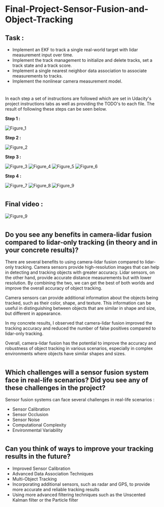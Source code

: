 # Final-Project-Sensor-Fusion-and-Object-Tracking

## **Task :**

* Implement an EKF to track a single real-world target with lidar measurement input over time.
* Implement the track management to initialize and delete tracks, set a track state and a track score.
* Implement a single nearest neighbor data association to associate measurements to tracks.
* Implement the nonlinear camera measurement model.

#

In each step a set of instructions are followed which are set in Udacity's project instructions tabs as well as providing the TODO's to each file. The result of following these steps can be seen below.

**Step 1 :**

![Figure_1](https://github.com/DishaJr/Final-Project-Sensor-Fusion-and-Object-Tracking/blob/main/AAAA)

**Step 2 :**

![Figure_2](https://github.com/DishaJr/Final-Project-Sensor-Fusion-and-Object-Tracking/blob/main/Screenshot%20from%202023-05-07%2011-20-16.png)

**Step 3 :**

![Figure_3](https://github.com/DishaJr/Final-Project-Sensor-Fusion-and-Object-Tracking/blob/main/Screenshot%20from%202023-05-07%2015-22-05.png)
![Figure_4](https://github.com/DishaJr/Final-Project-Sensor-Fusion-and-Object-Tracking/blob/main/Screenshot%20from%202023-05-07%2015-22-13.png)
![Figure_5](https://github.com/DishaJr/Final-Project-Sensor-Fusion-and-Object-Tracking/blob/main/Screenshot%20from%202023-05-07%2015-22-45.png)
![Figure_6](https://github.com/DishaJr/Final-Project-Sensor-Fusion-and-Object-Tracking/blob/main/Screenshot%20from%202023-05-07%2015-23-09.png)

**Step 4 :**

![Figure_7](https://github.com/DishaJr/Final-Project-Sensor-Fusion-and-Object-Tracking/blob/main/Screenshot%20from%202023-05-07%2015-41-22.png)
![Figure_8](https://github.com/DishaJr/Final-Project-Sensor-Fusion-and-Object-Tracking/blob/main/Screenshot%20from%202023-05-07%2015-41-43.png)
![Figure_9](https://github.com/DishaJr/Final-Project-Sensor-Fusion-and-Object-Tracking/blob/main/BBBBBBB)

#

## **Final video :**

![Figure_9](https://github.com/DishaJr/Final-Project-Sensor-Fusion-and-Object-Tracking/blob/main/ezgif.com-video-to-gif(4).gif)

#

## **Do you see any benefits in camera-lidar fusion compared to lidar-only tracking (in theory and in your concrete results)?**

There are several benefits to using camera-lidar fusion compared to lidar-only tracking. Camera sensors provide high-resolution images that can help in detecting and tracking objects with greater accuracy. Lidar sensors, on the other hand, provide accurate distance measurements but with lower resolution. By combining the two, we can get the best of both worlds and improve the overall accuracy of object tracking.

Camera sensors can provide additional information about the objects being tracked, such as their color, shape, and texture. This information can be useful in distinguishing between objects that are similar in shape and size, but different in appearance.

In my concrete results, I observed that camera-lidar fusion improved the tracking accuracy and reduced the number of false positives compared to lidar-only tracking.

Overall, camera-lidar fusion has the potential to improve the accuracy and robustness of object tracking in various scenarios, especially in complex environments where objects have similar shapes and sizes.

#

## **Which challenges will a sensor fusion system face in real-life scenarios? Did you see any of these challenges in the project?**

Sensor fusion systems can face several challenges in real-life scenarios :
  * Sensor Calibration
  * Sensor Occlusion
  * Sensor Noise
  * Computational Complexity
  * Environmental Variability

#

## **Can you think of ways to improve your tracking results in the future?**

  * Improved Sensor Calibration
  * Advanced Data Association Techniques
  * Multi-Object Tracking
  * Incorporating additional sensors, such as radar and GPS, to provide more accurate and reliable tracking results
  * Using more advanced filtering techniques such as the Unscented Kalman filter or the Particle filter
